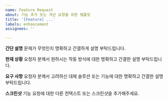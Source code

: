 ```yaml
---
name: Feature Request
about: 기능 추가 또는 개선 요청을 위한 템플릿
title: '[Feature] ...'
labels: enhancement
assignees: ''

---
```


**간단 설명**
문제가 무엇인지 명확하고 간결하게 설명 부탁드립니다.

**현재 상황**
요청자 분께서 원하시는 작동 방식에 대한 명확하고 간결한 설명 부탁드립니다.

**요구 사항**
요청자 분께서 고려하신 대체 솔루션 또는 기능에 대한 명확하고 간결한 설명 부탁드립니다.

**스크린샷**
기능 요청에 대한 다른 컨텍스트 또는 스크린샷을 추가해주세요.